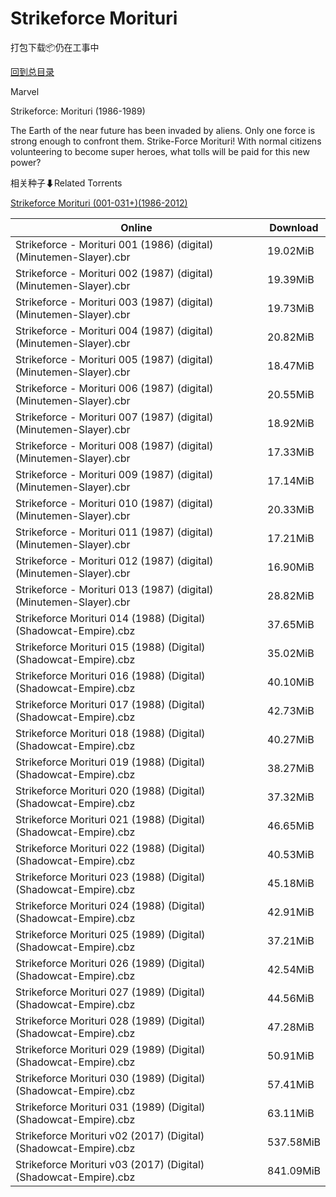 # Strikeforce Morituri

打包下载📦仍在工事中

[回到总目录](/Catalogs.md)

Marvel

Strikeforce: Morituri (1986-1989)

The Earth of the near future has been invaded by aliens. Only one force is strong enough to confront them. Strike-Force Morituri! With normal citizens volunteering to become super heroes, what tolls will be paid for this new power?





相关种子⬇Related Torrents

[Strikeforce Morituri (001-031+)(1986-2012)](https://github.com/alicewish/markdown/blob/master/torrent/Strikeforce-Morituri--001-031---1986-2012.md)

Online | Download
--- | ---
Strikeforce - Morituri 001 (1986) (digital) (Minutemen-Slayer).cbr | 19.02MiB
Strikeforce - Morituri 002 (1987) (digital) (Minutemen-Slayer).cbr | 19.39MiB
Strikeforce - Morituri 003 (1987) (digital) (Minutemen-Slayer).cbr | 19.73MiB
Strikeforce - Morituri 004 (1987) (digital) (Minutemen-Slayer).cbr | 20.82MiB
Strikeforce - Morituri 005 (1987) (digital) (Minutemen-Slayer).cbr | 18.47MiB
Strikeforce - Morituri 006 (1987) (digital) (Minutemen-Slayer).cbr | 20.55MiB
Strikeforce - Morituri 007 (1987) (digital) (Minutemen-Slayer).cbr | 18.92MiB
Strikeforce - Morituri 008 (1987) (digital) (Minutemen-Slayer).cbr | 17.33MiB
Strikeforce - Morituri 009 (1987) (digital) (Minutemen-Slayer).cbr | 17.14MiB
Strikeforce - Morituri 010 (1987) (digital) (Minutemen-Slayer).cbr | 20.33MiB
Strikeforce - Morituri 011 (1987) (digital) (Minutemen-Slayer).cbr | 17.21MiB
Strikeforce - Morituri 012 (1987) (digital) (Minutemen-Slayer).cbr | 16.90MiB
Strikeforce - Morituri 013 (1987) (digital) (Minutemen-Slayer).cbr | 28.82MiB
Strikeforce Morituri 014 (1988) (Digital) (Shadowcat-Empire).cbz | 37.65MiB
Strikeforce Morituri 015 (1988) (Digital) (Shadowcat-Empire).cbz | 35.02MiB
Strikeforce Morituri 016 (1988) (Digital) (Shadowcat-Empire).cbz | 40.10MiB
Strikeforce Morituri 017 (1988) (Digital) (Shadowcat-Empire).cbz | 42.73MiB
Strikeforce Morituri 018 (1988) (Digital) (Shadowcat-Empire).cbz | 40.27MiB
Strikeforce Morituri 019 (1988) (Digital) (Shadowcat-Empire).cbz | 38.27MiB
Strikeforce Morituri 020 (1988) (Digital) (Shadowcat-Empire).cbz | 37.32MiB
Strikeforce Morituri 021 (1988) (Digital) (Shadowcat-Empire).cbz | 46.65MiB
Strikeforce Morituri 022 (1988) (Digital) (Shadowcat-Empire).cbz | 40.53MiB
Strikeforce Morituri 023 (1988) (Digital) (Shadowcat-Empire).cbz | 45.18MiB
Strikeforce Morituri 024 (1988) (Digital) (Shadowcat-Empire).cbz | 42.91MiB
Strikeforce Morituri 025 (1989) (Digital) (Shadowcat-Empire).cbz | 37.21MiB
Strikeforce Morituri 026 (1989) (Digital) (Shadowcat-Empire).cbz | 42.54MiB
Strikeforce Morituri 027 (1989) (Digital) (Shadowcat-Empire).cbz | 44.56MiB
Strikeforce Morituri 028 (1989) (Digital) (Shadowcat-Empire).cbz | 47.28MiB
Strikeforce Morituri 029 (1989) (Digital) (Shadowcat-Empire).cbz | 50.91MiB
Strikeforce Morituri 030 (1989) (Digital) (Shadowcat-Empire).cbz | 57.41MiB
Strikeforce Morituri 031 (1989) (Digital) (Shadowcat-Empire).cbz | 63.11MiB
Strikeforce Morituri v02 (2017) (Digital) (Shadowcat-Empire).cbz | 537.58MiB
Strikeforce Morituri v03 (2017) (Digital) (Shadowcat-Empire).cbz | 841.09MiB